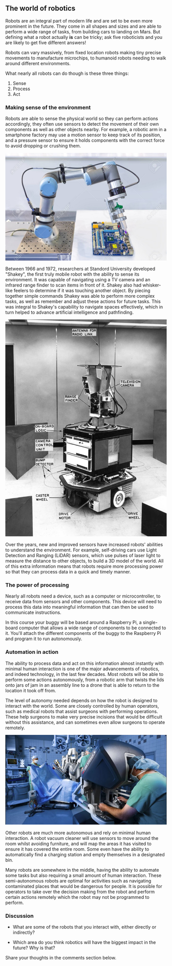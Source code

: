 [comment]: # (
Is this step open? Y/N
If so, short description of this step:
Related links:
Related files:
)

## The world of robotics

Robots are an integral part of modern life and are set to be even more prominent in the future. They come in all shapes and sizes and are able to perform a wide range of tasks, from building cars to landing on Mars. But defining what a robot actually **is** can be tricky; ask five roboticists and you are likely to get five different answers!

Robots can vary massively, from fixed location robots making tiny precise movements to manufacture microchips, to humanoid robots needing to walk around different environments.

What nearly all robots can do though is these three things: 
1. Sense 
2. Process
3. Act

### Making sense of the environment

Robots are able to sense the physical world so they can perform actions accordingly, they often use sensors to detect the movement of their own components as well as other objects nearby. For example, a robotic arm in a smartphone factory may use a motion sensor to keep track of its position, and a pressure sensor to ensure it holds components with the correct force to avoid dropping or crushing them.

![A robotic arm installing a computer chip or fitting together an electronic device such as a smartphone.](images/1_4-robotic-arm-installing-computer-chip.jpg)

Between 1966 and 1972, researchers at Standord University developed "Shakey", the first truly mobile robot with the ability to sense its environment. It was capable of navigating using a TV camera and an infrared range finder to scan items in front of it. Shakey also had whisker-like feelers to determine if it was touching another object. By piecing together simple commands Shakey was able to perform more complex tasks, as well as remember and adjust these actions for future tasks. This was integral to Shakey's capability to navigate spaces effectively, which in turn helped to advance artificial intelligence and pathfinding.

![Shakey was the first truly mobile robot developed at Stanford University. It could map a picture of a room using it sensors and move around objects autonomously.](images/1_4-Shakey.jpg)

Over the years, new and improved sensors have increased robots' abilities to understand the environment. For example, self-driving cars use Light Detection and Ranging (LiDAR) sensors, which use pulses of laser light to measure the distance to other objects, to build a 3D model of the world. All of this extra information means that robots require more processing power so that they can process data in a quick and timely manner.

### The power of processing

Nearly all robots need a device, such as a computer or microcontroller, to receive data from sensors and other components. This device will need to process this data  into meaningful information that can then be used to communicate instructions.

In this course your buggy will be based around a Raspberry Pi, a single-board computer that allows a wide range of components to be connected to it. You'll attach the different components of the buggy to the Raspberry Pi and program it to run autonomously.

### Automation in action

The ability to process data and act on this information almost instantly with minimal human interaction is one of the major advancements of robotics, and indeed technology, in the last few decades. Most robots will be able to perform some actions autonomously, from a robotic arm that twists the lids onto jars of jam in an assembly line to a drone that is able to return to the location it took off from.  

The level of autonomy needed depends on how the robot is designed to interact with the world. Some are closely controlled by human operators, such as medical robots that assist surgeons with performing operations. These help surgeons to make very precise incisions that would be difficult without this assistance, and can sometimes even allow surgeons to operate remotely.

![A surgeon using a robotic assistant to perform surgery on a patient.](images/1_4-robotic-surgery.jpg)

Other robots are much more autonomous and rely on minimal human interaction. A robot vacuum cleaner will use sensors to move around the room whilst avoiding furniture, and will map the areas it has visited to ensure it has covered the entire room. Some even have the ability to automatically find a charging station and empty themselves in a designated bin.

Many robots are somewhere in the middle, having the ability to automate some tasks but also requiring a small amount of human interaction. These semi-autonomous robots are optimal for activities such as navigating contaminated places that would be dangerous for people. It is possible for operators to take over the decision making from the robot and perform certain actions remotely which the robot may not be programmed to perform.

### Discussion

+ What are some of the robots that you interact with, either directly or indirectly?

+ Which area do you think robotics will have the biggest impact in the future? Why is that?

Share your thoughts in the comments section below.
